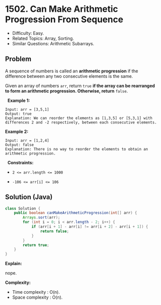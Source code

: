 # 1502. Can Make Arithmetic Progression From Sequence

- Difficulty: Easy.
- Related Topics: Array, Sorting.
- Similar Questions: Arithmetic Subarrays.

## Problem

A sequence of numbers is called an **arithmetic progression** if the difference between any two consecutive elements is the same.

Given an array of numbers ```arr```, return ```true``` **if the array can be rearranged to form an **arithmetic progression**. Otherwise, return** ```false```.

 
**Example 1:**

```
Input: arr = [3,5,1]
Output: true
Explanation: We can reorder the elements as [1,3,5] or [5,3,1] with differences 2 and -2 respectively, between each consecutive elements.
```

**Example 2:**

```
Input: arr = [1,2,4]
Output: false
Explanation: There is no way to reorder the elements to obtain an arithmetic progression.
```

 
**Constraints:**


	
- ```2 <= arr.length <= 1000```
	
- ```-106 <= arr[i] <= 106```



## Solution (Java)

```java
class Solution {
    public boolean canMakeArithmeticProgression(int[] arr) {
        Arrays.sort(arr);
        for (int i = 0; i < arr.length - 2; i++) {
            if (arr[i + 1] - arr[i] != arr[i + 2] - arr[i + 1]) {
                return false;
            }
        }
        return true;
    }
}
```

**Explain:**

nope.

**Complexity:**

* Time complexity : O(n).
* Space complexity : O(n).
